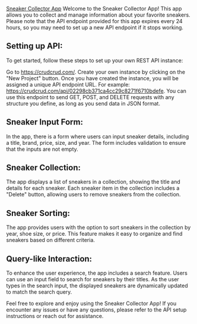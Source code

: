 [Sneaker Collector App](https://sneaker-collector-two.vercel.app/)
Welcome to the Sneaker Collector App! This app allows you to collect and manage information about your favorite sneakers. Please note that the API endpoint provided for this app expires every 24 hours, so you may need to set up a new API endpoint if it stops working.

## Setting up API:

To get started, follow these steps to set up your own REST API instance:

Go to https://crudcrud.com/.
Create your own instance by clicking on the "New Project" button.
Once you have created the instance, you will be assigned a unique API endpoint URL. For example: https://crudcrud.com/api/02298cb371ca4cc29c8271f6710bdefe.
You can use this endpoint to send GET, POST, and DELETE requests with any structure you define, as long as you send data in JSON format.

## Sneaker Input Form:

In the app, there is a form where users can input sneaker details, including a title, brand, price, size, and year. The form includes validation to ensure that the inputs are not empty.

## Sneaker Collection:

The app displays a list of sneakers in a collection, showing the title and details for each sneaker. Each sneaker item in the collection includes a "Delete" button, allowing users to remove sneakers from the collection.

## Sneaker Sorting:

The app provides users with the option to sort sneakers in the collection by year, shoe size, or price. This feature makes it easy to organize and find sneakers based on different criteria.

## Query-like Interaction:

To enhance the user experience, the app includes a search feature. Users can use an input field to search for sneakers by their titles. As the user types in the search input, the displayed sneakers are dynamically updated to match the search query.

Feel free to explore and enjoy using the Sneaker Collector App! If you encounter any issues or have any questions, please refer to the API setup instructions or reach out for assistance.
